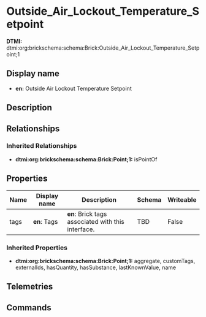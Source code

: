 # Outside_Air_Lockout_Temperature_Setpoint
**DTMI:** dtmi:org:brickschema:schema:Brick:Outside_Air_Lockout_Temperature_Setpoint;1
## Display name
- **en:** Outside Air Lockout Temperature Setpoint
## Description
## Relationships
### Inherited Relationships
* **dtmi:org:brickschema:schema:Brick:Point;1:** isPointOf
## Properties
|Name|Display name|Description|Schema|Writeable|
|-|-|-|-|-|
|tags|**en**: Tags|**en**: Brick tags associated with this interface.|TBD|False
### Inherited Properties
* **dtmi:org:brickschema:schema:Brick:Point;1:** aggregate, customTags, externalIds, hasQuantity, hasSubstance, lastKnownValue, name
## Telemetries
## Commands
